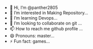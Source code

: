 - 👋 Hi, I’m @panther2805
- 👀 I’m interested in Making Repository...
- 🌱 I’m learning Devops...
- 💞️ I’m looking to collaborate on git ...
- 📫 How to reach me github profile ...
- 😄 Pronouns: master...
- ⚡ Fun fact: games...

<!---
panther2805/panther2805 is a ✨ special ✨ repository because its `README.md` (this file) appears on your GitHub profile.
You can click the Preview link to take a look at your changes.
--->
